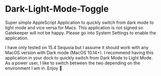 # Dark-Light-Mode-Toggle
Super simple AppleScript Application to quickly switch from dark mode to light mode and vice versa for Macs. This application is not signed so Gatekeeper will not be happy. Please go into System Settings to enable the application.

I have only tested on 15.4 Sequoia but I assume it should work with any MacOS version with Dark mode (MacOS 10.14+).
I recommend having this application in your dock to quickly switch from Dark Mode to Light Mode. As a power user, I like to switch between the two depending on the environment I am in.
Enjoy 
